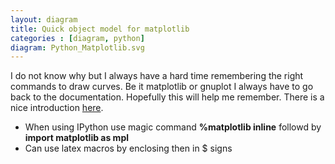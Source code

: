 ```yaml
---
layout: diagram
title: Quick object model for matplotlib
categories : [diagram, python]
diagram: Python_Matplotlib.svg
---
```


I do not know why but I always have a hard time remembering the right commands to draw curves. 
Be it matplotlib or gnuplot I always have to go back to the documentation. Hopefully this will help me remember.
There is a nice introduction [here](https://lwn.net/Articles/631475/).

* When using IPython use magic command **%matplotlib inline** followd by **import matplotlib as mpl**
* Can use latex macros by enclosing then in $ signs

